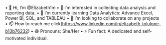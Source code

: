 •	👋 Hi, I’m @Elizabeth1m
•	👀 I’m interested in collecting data analysis and reporting data.
•	🌱 I’m currently learning Data Analytics: Advance Excel, Power BI, SQL, and TABLEAU
•	💞️ I’m looking to collaborate on any projects
•	📫 How to reach me click(https://www.linkedin.com/in/elizabeth-tolulope-b13b76232)
•	😄 Pronouns: She/Her
•	⚡ Fun fact: A dedicated and self-motivated individual.
<!---
Elizabeth1m/Elizabeth1m is a ✨ special ✨ repository because its `README.md` (this file) appears on your GitHub profile.
You can click the Preview link to take a look at your changes.
--->
